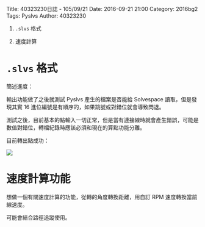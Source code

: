 Title: 40323230日誌 - 105/09/21
Date: 2016-09-21 21:00
Category: 2016bg2
Tags: Pyslvs
Author: 40323230

1. `.slvs` 格式

1. 速度計算

<!-- PELICAN_END_SUMMARY -->

`.slvs` 格式
===

簡述進度：

輸出功能做了之後就測試 Pyslvs 產生的檔案是否能給 Solvespace 讀取，但是發現其實 16 進位編號是有順序的，如果跳號或對錯位就會導致閃退。

測試之後，目前基本的點輸入一切正常，但是當有連接線時就會產生錯誤，可能是數值對錯位，轉檔紀錄時應該必須和現在的算點功能分離。

目前轉出點成功：

![](https://raw.githubusercontent.com/coursemdetw/project_site_files/gh-pages/files/2016spring/g2/Python_solvespace/0921_01.jpg)

速度計算功能
===

想做一個有關速度計算的功能，從轉的角度轉換距離，用自訂 RPM 速度轉換當前線速度。

可能會結合路徑追蹤使用。